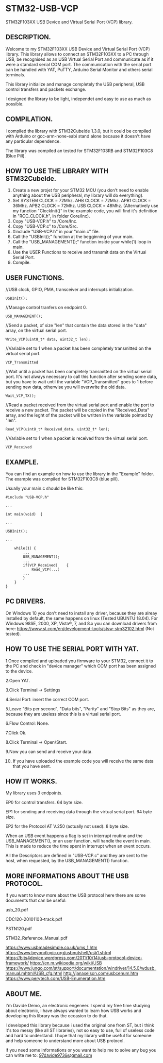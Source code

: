 # STM32-USB-VCP
STM32F103XX USB Device and Virtual Serial Port (VCP) library.

## DESCRIPTION.

Welcome to my STM32F103XX USB Device and Virtual Serial Port (VCP) library.
This library allows to connect an STM32F103XX to a PC through USB, be recognised as an USB Virtual Serial Port and
communicate as if it were a standard serial COM port.
The communication with the serial port can be handled with YAT, PuTTY, Arduino Serial Monitor and others serial terminals.

This library initialize and manage completely the USB peripheral, USB control transfers and packets exchange.

I designed the library to be light, independet and easy to use as much as possible.




## COMPILATION.

I compiled the library with STM32CubeIde 1.3.0, but it could be compiled with Arduino or gcc-arm-none-eabi stand alone because it doesn't have any
particular dependence.

The library was compiled an tested for STM32F103RB and STM32F103C8 (Blue Pill).





## HOW TO USE THE LIBRARY WITH STM32CubeIde.
1. Create a new projet for your STM32 MCU (you don't need to enable anything about the USB peripheral, my library will do everything).
2. Set SYSTEM CLOCK = 72Mhz. AHB CLOCK = 72Mhz. APB1 CLOCK = 36Mhz. APB2 CLOCK = 72Mhz. USB CLOCK = 48Mhz. (Alternatively use my function "ClockInit()" in the example code, you will find it's definition in "RCC_CLOCK.h", in folder Core/Inc).  
3. Copy "USB-VCP.h" to <projet folder>/Core/Inc.
4. Copy "USB-VCP.c" to <projet folder>/Core/Src.
5. #include "USB-VCP.h" in your "main.c" file.
6. Call the "USBInit();" function at the begginning of your main.
7. Call the "USB_MANAGEMENT();" function inside your while(1) loop in main.
8. Use the USER Functions to receive and transmit data on the Virtual Serial Port.
9. Compile.





## USER FUNCTIONS.

//USB clock, GPIO, PMA, transceiver and interrupts initialization.  
```
USBInit();											
```

//Manage control tranfers on endpoint 0.  
```
USB_MANAGEMENT();									
```

//Send a packet, of size "len" that contain the data stored in the "data" array, on the virtual serial port.  
```
Write_VCP(uint8_t* data, uint32_t len);				
```

//Variable set to 1 when a packet has been completely transmitted on the virtual serial port.  
```
VCP_Transmitted										
```

//Wait until a packet has been completely transmitted on the virtual serial port. It's not always necessary to call this function after sending some data, but you have to wait until the variable "VCP_Transmitted" goes to 1 before sending new data, otherwise you will overwrite the old data.  
```
Wait_VCP_TX();										
```

//Read a packet received from the virtual serial port and enable the port to receive a new packet. The packet will be copied in the "Received_Data" array, and the leght of the packet will be written in the variable pointed by "len".  
```
Read_VCP(uint8_t* Received_data, uint32_t* len);	
```

//Variable set to 1 when a packet is received from the virtual serial port.  
```
VCP_Received										
```




## EXAMPLE.

You can find an example on how to use the library in the "Example" folder. The example was compiled for STM32F103C8 (blue pill).

Usually your main.c should be like this:


```
#include "USB-VCP.h"

...

int main(void)	{

...

USBInit();

...	
	
	while(1) {
		...
		USB_MANAGEMENT();
		...
		if(VCP_Received)	{
			Read_VCP(...)		 
		...
		}
	}
}
```





## PC DRIVERS.

On Windows 10 you don't need to install any driver, because they are alreay installed by default, the same happens on linux (Tested UBUNTU 18.04).
For Windows 98SE, 2000, XP, Vista®, 7, and 8.x you can download drivers from here:
https://www.st.com/en/development-tools/stsw-stm32102.html
(Not tested).





## HOW TO USE THE SERIAL PORT WITH YAT.

1.Once compiled and uploaded you firmware to your STM32, connect it to the PC and check in "device manager" which COM port has been assigned to the device.

2.Open YAT.

3.Click Terminal -> Settings

4.Serial Port: insert the correct COM port.

5.Leave "Bits per second", "Data bits", "Parity" and "Stop Bits" as they are, because they are useless since this is a virtual serial port.

6.Flow Control: None.

7.Click Ok.

8.Click Terminal -> Open/Start.

9.Now you can send and receive your data.

10. If you have uploaded the example code you will receive the same data that you have sent.




## HOW IT WORKS.

My library uses 3 endpoints.

EP0 for control transfers. 64 byte size.

EP1 for sending and receiving data through the virtual serial port. 64 byte size.

EP2 for the Protocol AT V.250 (actually not used).	8 byte size.

When an USB event happens a flag is set in interrupt routine and the USB_MANAGEMENT(), or an user function, will handle the event in main.
This is made to reduce the time spent in interrupt when an event occurs.

All the Descriptors are defined in "USB-VCP.c" and they are sent to the host, when requested, by the USB_MANAGEMENT() function.




## MORE INFORMATIONS ABOUT THE USB PROTOCOL.

If you want to know more about the USB protocol here there are some documents that can be useful:

usb_20.pdf

CDC120-20101103-track.pdf

PSTN120.pdf

STM32_Reference_Manual.pdf

https://www.usbmadesimple.co.uk/ums_1.htm
https://www.beyondlogic.org/usbnutshell/usb1.shtml
https://bits4device.wordpress.com/2011/10/14/usb-protocol-device-framework/
https://en.m.wikipedia.org/wiki/USB
https://www.jungo.com/st/support/documentation/windriver/14.5.0/wdusb_manual.mhtml/USB_cfg.html
http://janaxelson.com/usbcenum.htm
https://www.perytech.com/USB-Enumeration.htm





## ABOUT ME.

I'm Davide Demo, an electronic engeneer.
I spend my free time studying about electronic, i have always wanted to learn how USB works and developing this library was the occasion to do that.

I developed this library because i used the original one from ST, but i think it's too messy (like all ST libraries), not so easy to use, full of useless code and hard to understand.
I hope that my library will be useful for someone and help someone to understand more about USB protocol.

If you need some informations or you want to help me to solve any bug you can write me to: 97davide9736@gmail.com